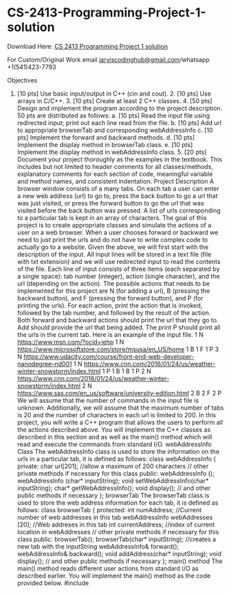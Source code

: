# CS-2413-Programming-Project-1-solution

Download Here: [CS 2413 Programming Project 1 solution](https://jarviscodinghub.com/assignment/cs-2413-programming-project-1-solution/)

For Custom/Original Work email jarviscodinghub@gmail.com/whatsapp +1(541)423-7793

Objectives
1. [10 pts] Use basic input/output in C++ (cin and cout). 2. [10 pts] Use arrays in C/C++. 3. [10 pts] Create at least 2 C++ classes. 4. [50 pts] Design and implement the program according to the project description. 50 pts are distributed as follows: a. [10 pts] Read the input file using redirected input; print out each line read from the file. b. [10 pts] Add url to appropriate browserTab and corresponding webAddressInfo c. [10 pts] Implement the forward and backward methods. d. [10 pts] Implement the display method in browserTab class. e. [10 pts] Implement the display method in webAddressInfo class. 5. [20 pts] Document your project thoroughly as the examples in the textbook. This includes but not limited to header comments for all classes/methods, explanatory comments for each section of code, meaningful variable and method names, and consistent indentation. Project Description
A browser window consists of a many tabs. On each tab a user can enter a new web address (url) to go to, press the back button to go a url that was just visited, or press the forward button to go the url that was visited before the back button was pressed. A list of urls corresponding to a particular tab is kept in an array of characters. The goal of this project is to create appropriate classes and simulate the actions of a user on a web browser. When a user chooses forward or backward we need to just print the urls and do not have to write complex code to actually go to a website.
Given the above, we will first start with the description of the input. All input lines will be stored in a text file (file with txt extension) and we will use redirected input to read the contents of the file. Each line of input consists of three items (each separated by a single space): tab number (integer), action (single character), and the url (depending on the action). The possible actions that needs to be implemented for this project are N (for adding a url), B (pressing the backward button), and F (pressing the forward button), and P (for printing the urls).
For each action, print the action that is invoked, followed by the tab number, and followed by the result of the action. Both forward and backward actions should print the url that they go to. Add should provide the url that being added. The print P should print all the urls in the current tab.
Here is an example of the input file.
1 N https://www.msn.com/?ocid=iehp 1 N https://www.microsoftstore.com/store/msusa/en_US/home 1 B 1 F 1 P 3 N https://www.udacity.com/course/front-end-web-developer-nanodegree–nd001 1 N https://www.cnn.com/2016/01/24/us/weather-winter-snowstorm/index.html 1 P 1 B 1 B 1 P 2 N https://www.cnn.com/2016/01/24/us/weather-winter-snowstorm/index.html 2 N https://www.sas.com/en_us/software/university-edition.html 2 B 2 F 2 P
We will assume that the number of commands in the input file is unknown. Additionally, we will assume that the maximum number of tabs is 20 and the number of characters in each url is limited to 200.
In this project, you will write a C++ program that allows the users to perform all the actions described above. You will implement the C++ classes as described in this section and as well as the main() method which will read and execute the commands from standard I/O.
webAddressInfo Class
The webAddressInfo class is used to store the information on the urls in a particular tab, it is defined as follows:
class webAddressInfo { private: char url[201]; //allow a maximum of 200 characters // other private methods if necessary for this class public: webAddressInfo (); webAddressInfo (char* inputString); void setWebAddressInfo(char* inputString); char* getWebAddressInfo(); void display(); // and other public methods if necessary }; browserTab
The browserTab class is used to store the web address information for each tab, it is defined as follows: class browserTab { protected: int numAddress; //Current number of web addresses in this tab webAddressInfo webAddresses [20]; //Web addreses in this tab int currentAddress; //index of current location in webAddresses // other private methods if necessary for this class public: browserTab(); browserTab(char* inputString); //creates a new tab with the inputString webAddressInfo& forward(); webAddressInfo& backward(); void addAddress(char* inputString); void display(); // and other public methods if necessary };
main() method
The main() method reads different user actions from standard I/O as described earlier. You will implement the main() method as the code provided below.
#include
